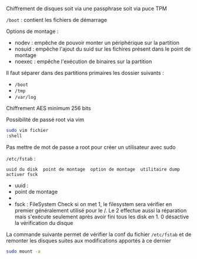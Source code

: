 Chiffrement de disques
soit via une passphrase
soit via puce TPM


`/boot` : contient les fichiers de démarrage

Options de montage :
- nodev : empêche de pouvoir monter un périphérique sur la partition
- nosuid : empêche l'ajout du suid sur les fichires présent dans le point de montage
- noexec : empêche l'exécution de binaires sur la partition


Il faut séparer dans des partitions primaires les dossier suivants :
- `/boot`
- `/tmp`
- `/var/log`

Chiffrement AES minimum 256 bits

Possibilité de passé root via vim
```bash
sudo vim fichier
:shell
```

Pas mettre de mot de passe a root pour créer un utilisateur avec sudo

`/etc/fstab` :
```
uuid du disk  point de montage  option de montage  utilitaire dump  activer fsck
```
- uuid :
- point de montage
- 
- fsck : FileSystem Check si on met 1, le filesystem sera vérifier en premier généralement utilisé pour le /. Le 2 effectue aussi la réparation mais s'exécute seulement après avoir fini tous les disk en 1. 0 désactive la vérification du disque

La commande suivante permet de vérifier la conf du fichier `/etc/fstab` et de remonter les disques suites aux modifications apportés à ce dernier
```bash
sudo mount -a
```

